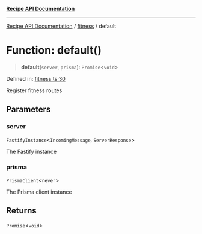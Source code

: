 [**Recipe API Documentation**](../../README.md)

***

[Recipe API Documentation](../../README.md) / [fitness](../README.md) / default

# Function: default()

> **default**(`server`, `prisma`): `Promise`\<`void`\>

Defined in: [fitness.ts:30](https://github.com/arniber21/hackNYU-backend/blob/a36628e39c1ef7700a4906f448b936b351e377d1/src/routes/fitness.ts#L30)

Register fitness routes

## Parameters

### server

`FastifyInstance`\<`IncomingMessage`, `ServerResponse`\>

The Fastify instance

### prisma

`PrismaClient`\<`never`\>

The Prisma client instance

## Returns

`Promise`\<`void`\>
